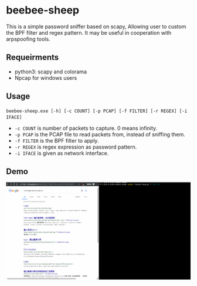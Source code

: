# beebee-sheep
This is a simple password sniffer based on scapy,
Allowing user to custom the BPF filter and regex pattern.
It may be useful in cooperation with arpspoofing tools.
## Requeirments
* python3: scapy and colorama
* Npcap for windows users
## Usage
`beebee-sheep.exe [-h] [-c COUNT] [-p PCAP] [-f FILTER] [-r REGEX] [-i IFACE]`
* `-c COUNT` is number of packets to capture. 0 means infinity.
* `-p PCAP` is the PCAP file to read packets from, instead of sniffing them.
* `-f FILTER` is the BPF filter to apply.
* `-r REGEX` is regex expression as password pattern.
* `-i IFACE` is given as network interface.
## Demo
![demo](demo/demo.gif)